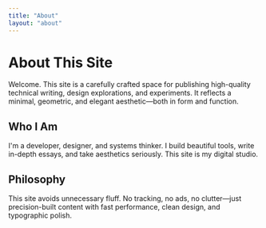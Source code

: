 ```yaml
---
title: "About"
layout: "about"
---
```


# About This Site

Welcome. This site is a carefully crafted space for publishing high-quality technical writing, design explorations, and experiments. It reflects a minimal, geometric, and elegant aesthetic—both in form and function.

## Who I Am

I'm a developer, designer, and systems thinker. I build beautiful tools, write in-depth essays, and take aesthetics seriously. This site is my digital studio.

## Philosophy

This site avoids unnecessary fluff. No tracking, no ads, no clutter—just precision-built content with fast performance, clean design, and typographic polish.

